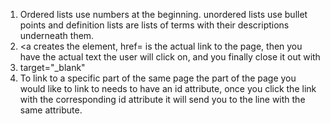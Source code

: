 1. Ordered lists use numbers at the beginning. unordered lists use bullet points and definition lists are lists of terms with their descriptions underneath them.
2. <a creates the element, href= is the actual link to the page, then you have the actual text the user will click on, and you finally close it out with </a>
3. target="_blank"
4. To link to a specific part of the same page the part of the page you would like to link to needs to have an id attribute, once you click the link with the corresponding id attribute it will send you to the line with the same attribute.
